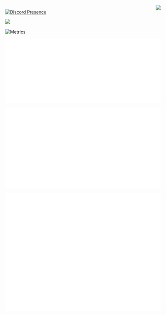 <!-- Other existing badges -->
<img src="https://osu-sig.vercel.app/card?user=oxo7&mode=std&lang=en&mini=true&animation=true" align="right">

[![Discord Presence](https://lanyard.cnrad.dev/api/274178934143451137?theme=light&bg=ffffff&borderRadius=10px)](https://discord.com/users/274178934143451137)

![](https://count.getloli.com/@okisooo)

<!-- Main Metrics Image -->

![Metrics](./dist/metrics.svg)

<!-- AniList Plugins -->

![AniList Favorites](./metrics.plugin.anilist.svg)

![AniList Characters](./metrics.plugin.anilist.characters.svg)

![AniList Mix](./metrics.plugin.anilist.mix.svg)
